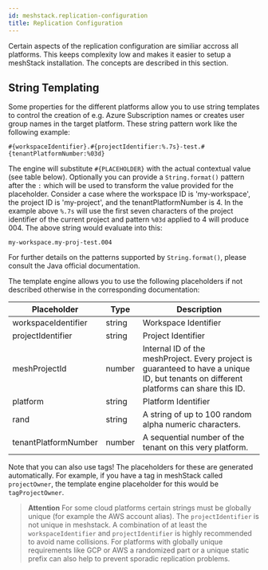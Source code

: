 ```yaml
---
id: meshstack.replication-configuration
title: Replication Configuration
---
```


Certain aspects of the replication configuration are similiar accross all platforms. This keeps complexity low and makes it easier to setup a meshStack installation. The concepts are described in this section.

## String Templating

Some properties for the different platforms allow you to use string templates to control the creation of e.g. Azure Subscription names or creates user group names in the target platform.
These string pattern work like the following example:

```text
#{workspaceIdentifier}.#{projectIdentifier:%.7s}-test.#{tenantPlatformNumber:%03d}
```

The engine will substitute `#{PLACEHOLDER}` with the actual contextual value (see table below). Optionally you can provide a `String.format()` pattern after the `:` which will be used to transform the value provided for the placeholder. Consider a case where the workspace ID is 'my-workspace', the project ID is 'my-project', and the tenantPlatformNumber is 4. In the example above `%.7s` will use the first seven characters of the project identifier of the current project and pattern `%03d` applied to 4 will produce 004. The above string would evaluate into this:

```text
my-workspace.my-proj-test.004
```

For further details on the patterns supported by `String.format()`, please consult the Java official documentation.

The template engine allows you to use the following placeholders if not described otherwise in the corresponding documentation:

| Placeholder          | Type   | Description                                                                                                                            |
| -------------------- | ------ | -------------------------------------------------------------------------------------------------------------------------------------- |
| workspaceIdentifier  | string | Workspace Identifier                                                                                                                   |
| projectIdentifier    | string | Project Identifier                                                                                                                     |
| meshProjectId        | number | Internal ID of the meshProject. Every project is guaranteed to have a unique ID, but tenants on different platforms can share this ID. |
| platform             | string | Platform Identifier                                                                                                                    |
| rand                 | string | A string of up to 100 random alpha numeric characters.                                                                                 |
| tenantPlatformNumber | number | A sequential number of the tenant on this very platform.                                                                               |

Note that you can also use tags! The placeholders for these are generated automatically. For example, if you have a tag
in meshStack called `projectOwner`, the template engine placeholder for this would be `tagProjectOwner`.

> **Attention** For some cloud platforms certain strings must be globally unique (for example the AWS account alias). The `projectIdentifier` is not unique in meshstack. A combination of at least the `workspaceIdentifier` and `projectIdentifier`
> is highly recommended to avoid name collisions. For platforms with globally unique requirements like GCP or AWS a randomized part or a unique static prefix can also help to prevent sporadic replication problems.